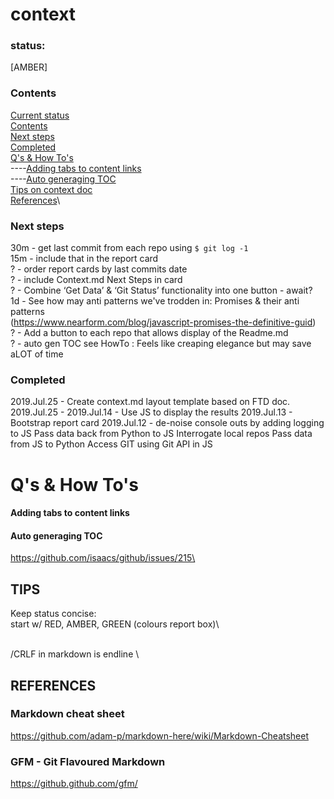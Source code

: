 # context
### status:
[AMBER]

### Contents
[Current status](#status)\
[Contents](#contents)\
[Next steps](#next-steps)\
[Completed](#completed)\
[Q's & How To's](#qs--how-tos)\
----[Adding tabs to content links](#adding-tabs-to-content-links) \
----[Auto generaging TOC](#auto-generaging-toc)\
[Tips on context doc](#tips)\
[References](#references)\

### Next steps
30m - get last commit from each repo using ```$ git log -1```\
15m - include that in the report card\
? - order report cards by last commits date\
? - include Context.md Next Steps in card\
? - Combine ‘Get Data’ & ‘Git Status’ functionality into one button - await?\
1d - See how may anti patterns we've trodden in: Promises & their anti patterns\
(https://www.nearform.com/blog/javascript-promises-the-definitive-guid) \
? - Add a button to each repo that allows display of the Readme.md\
? - auto gen TOC see HowTo : Feels like creaping elegance but may save aLOT of time

### Completed
2019.Jul.25 - Create context.md layout template based on FTD doc.
2019.Jul.25 -
2019.Jul.14 - Use JS to display the results
2019.Jul.13 - Bootstrap report card
2019.Jul.12 - de-noise console outs by adding logging to JS
Pass data back from Python to JS
Interrogate local repos
Pass data from JS to Python
Access GIT using Git API in JS

# Q's & How To's
#### Adding tabs to content links
#### Auto generaging TOC
https://github.com/isaacs/github/issues/215\


## TIPS
Keep status concise:\
start w/ RED, AMBER, GREEN (colours report box)\

<br>/CRLF in markdown is endline \\


## REFERENCES
### Markdown cheat sheet
https://github.com/adam-p/markdown-here/wiki/Markdown-Cheatsheet

### GFM - Git Flavoured Markdown
https://github.github.com/gfm/
